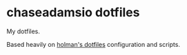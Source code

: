 # chaseadamsio dotfiles

My dotfiles.

Based heavily on [holman's dotfiles](https://github.com/holman/dotfiles) configuration and scripts.
